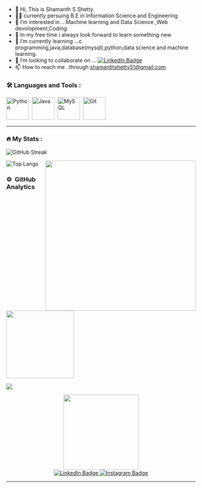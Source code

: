 - 👋 Hi, This is Shamanth S Shetty 
- 👨‍🎓 currently persuing B.E in Information Science and Engineering
- 👀 I’m interested in ...Machine learning and Data Science ,Web devolopment,Coding.
- 👀 In my free time i always look forward to learn something new
- 🌱 I’m currently learning ...c programming,java,database(mysql),python,data science and machine learning.
- 💞️ I’m looking to collaborate on ... <a href="https://www.linkedin.com/in/shamanth-s-shetty/">
    <img src="https://img.shields.io/badge/LinkedIn-blue?logo=linkedin&logoColor=white" alt="LinkedIn Badge"/>
  </a>
- 📫 How to reach me  ..through shamanthshetty51@gmail.com

<!---
Shamanthshetty7/Shamanthshetty7 is a ✨ special ✨ repository because its `README.md` (this file) appears on your GitHub profile.
You can click the Preview link to take a look at your changes.
--->

 ### :hammer_and_wrench: Languages and Tools :
 
 <div >
  <img src="https://user-images.githubusercontent.com/86283625/162602056-2ab3a406-3e2b-4801-8b3e-5dba963dcbba.svg" title="Python" alt="Python" width="60" height="60"/>&nbsp;
  <img src="https://user-images.githubusercontent.com/86283625/162602138-da3e2a74-d7a4-4927-a74f-e4a9ede0a865.svg" title="Java" alt="Java" width="60" height="60"/>&nbsp;
  <img src="https://user-images.githubusercontent.com/86283625/162602287-787d1184-1cc2-4ad5-b6d0-70edf9b4b657.svg" title="MySQL"  alt="MySQL" width="60" height="60"/>&nbsp;
  <img src="https://user-images.githubusercontent.com/86283625/162602337-fe2e0580-3998-4547-a14e-e844fa96e7e5.svg" title="Git" **alt="Git" width="60" height="60"/>
</div>

<hr>


### :fire: My Stats :
![GitHub Streak](http://github-readme-streak-stats.herokuapp.com?user=Shamanthshetty7&theme=vision-friendly-dark&date_format=M%20j%5B%2C%20Y%5D)


![Top Langs](https://github-readme-stats.vercel.app/api/top-langs/?username=Shamanthshetty7&layout=compact&theme=vision-friendly-dark)
<img src="https://media1.giphy.com/media/iOdhk1BSNJ7PsQRUN3/giphy.gif?cid=ecf05e47mm0jvfhygu8gnhv6kheejf4v3dhptbk5kiuii9e7&rid=giphy.gif&ct=s" width="400" align="right"/>
### ⚙️ &nbsp;GitHub Analytics

<p >
<a href="https://github.com/Shamanthshetty7">
  <img height="180em" src="https://github-readme-stats-eight-theta.vercel.app/api?username=Shamanthshetty7&show_icons=true&theme=vision-friendly-dark&include_all_commits=true&count_private=true"/>
    
    
![](https://komarev.com/ghpvc/?username=Shamanthshetty7&label=PROFILE+VIEWS)

<div id="header" align="center">
  <img src="https://media2.giphy.com/media/TCBJw2ZLdeOg2bDyLh/giphy.gif?cid=ecf05e47d0olnjayfivfviibag3waeotez3h0l49ryrw842w&rid=giphy.gif&ct=s" width="200"/>
</div>
<div id="badges" align="center">
  <a href="https://www.linkedin.com/in/shamanth-s-shetty/">
    <img src="https://img.shields.io/badge/LinkedIn-blue?style=for-the-badge&logo=linkedin&logoColor=white" alt="LinkedIn Badge"/>
  </a>
  <a href="https://www.instagram.com/mr__i_mpossible/">
    <img src="https://img.shields.io/badge/instagram-darkred?style=for-the-badge&logo=instagram&logoColor=white" alt="Instagram Badge"/>
  </a>
 </div>
 <hr>
